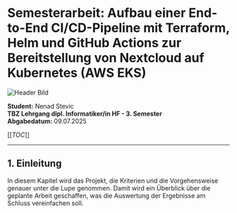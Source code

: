 # Semesterarbeit: Aufbau einer End-to-End CI/CD-Pipeline mit Terraform, Helm und GitHub Actions zur Bereitstellung von Nextcloud auf Kubernetes (AWS EKS)

![Header Bild](D:\Nextcloud\assets\header.png)

**Student:** Nenad Stevic<br>
**TBZ Lehrgang dipl. Informatiker/in HF - 3. Semester**<br>
**Abgabedatum:** 09.07.2025

[[_TOC_]]

---
## 1. Einleitung
In diesem Kapitel wird das Projekt, die Kriterien und die Vorgehensweise genauer unter die Lupe genommen. Damit wird ein Überblick über die geplante Arbeit geschaffen, was die Auswertung der Ergebnisse am Schluss vereinfachen soll.

